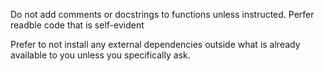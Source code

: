 Do not add comments or docstrings to functions unless instructed. Perfer readble code that
is self-evident 

Prefer to not install any external dependencies outside what is already available to you unless you specifically ask.